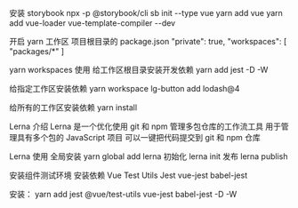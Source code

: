 安装 storybook
npx -p @storybook/cli sb init --type vue
yarn add vue
yarn add vue-loader vue-template-compiler --dev



开启 yarn 工作区
项目根目录的 package.json
"private": true,
"workspaces": [
  "packages/*"
]

yarn workspaces 使用
给工作区根目录安装开发依赖
yarn add jest -D -W

给指定工作区安装依赖
yarn workspace lg-button add lodash@4

给所有的工作区安装依赖
yarn install



Lerna 介绍
Lerna 是一个优化使用 git 和 npm 管理多包仓库的工作流工具
用于管理具有多个包的 JavaScript 项目
可以一键把代码提交到 git 和 npm 仓库

Lerna 使用
全局安装  yarn global add lerna
初始化   lerna init
发布  lerna publish



安装组件测试环境
安装依赖
Vue Test Utils
Jest
vue-jest
babel-jest

安装：
yarn add jest @vue/test-utils vue-jest babel-jest -D -W
